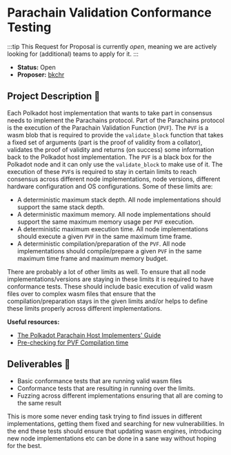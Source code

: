 # Parachain Validation Conformance Testing

:::tip
This Request for Proposal is currently _open_, meaning we are actively looking for (additional) teams to apply for it.
:::

* **Status:** Open
* **Proposer:** [bkchr](https://github.com/bkchr)

## Project Description :page_facing_up: 

Each Polkadot host implementation that wants to take part in consensus needs to implement the Parachains protocol. Part of the Parachains protocol is the execution of the Parachain Validation Function (`PVF`). The `PVF` is a wasm blob that is required to provide the `validate_block` function that takes a fixed set of arguments (part is the proof of validity from a collator), validates the proof of validity and returns (on success) some information back to the Polkadot host implementation. The `PVF` is a black box for the Polkadot node and it can only use the `validate_block` to make use of it. The execution of these `PVF`s is required to stay in certain limits to reach consensus across different node implementations, node versions, different hardware configuration and OS configurations. Some of these limits are:

- A deterministic maximum stack depth. All node implementations should support the same stack depth.
- A deterministic maximum memory. All node implementations should support the same maximum memory usage per `PVF` execution.
- A deterministic maximum execution time. All node implementations should execute a given `PVF` in the same maximum time frame.
- A deterministic compilation/preparation of the `PVF`. All node implementations should compile/prepare a given `PVF` in the same maximum time frame and maximum memory budget.

There are probably a lot of other limits as well. To ensure that all node implementations/versions are staying in these limits it is required to have conformance tests. These should include basic execution of valid wasm files over to complex wasm files that ensure that the compilation/preparation stays in the given limits and/or helps to define these limits properly across different implementations. 

**Useful resources:**
- [The Polkadot Parachain Host Implementers' Guide](https://paritytech.github.io/polkadot/book/index.html) 
- [Pre-checking for PVF Compilation time](https://github.com/paritytech/polkadot/issues/3211) 

## Deliverables :nut_and_bolt:

- Basic conformance tests that are running valid wasm files
- Conformance tests that are resulting in running over the limits.
- Fuzzing across different implementations ensuring that all are coming to the same result

This is more some never ending task trying to find issues in different implementations, getting them fixed and searching for new vulnerabilities. In the end these tests should ensure that updating wasm engines, introducing new node implementations 
etc can be done in a sane way without hoping for the best.
